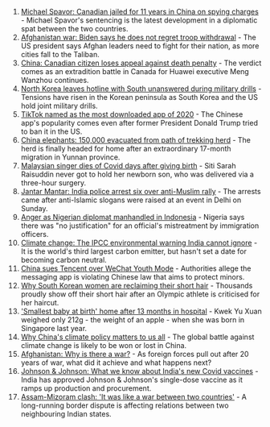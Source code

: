 1. [Michael Spavor: Canadian jailed for 11 years in China on spying charges](https://www.bbc.co.uk/news/world-asia-china-58168587) - Michael Spavor's sentencing is the latest development in a diplomatic spat between the two countries.
2. [Afghanistan war: Biden says he does not regret troop withdrawal](https://www.bbc.co.uk/news/world-asia-58167408) - The US president says Afghan leaders need to fight for their nation, as more cities fall to the Taliban.
3. [China: Canadian citizen loses appeal against death penalty](https://www.bbc.co.uk/news/world-asia-china-58141758) - The verdict comes as an extradition battle in Canada for Huawei executive Meng Wanzhou continues.
4. [North Korea leaves hotline with South unanswered during military drills](https://www.bbc.co.uk/news/world-asia-58162289) - Tensions have risen in the Korean peninsula as South Korea and the US hold joint military drills.
5. [TikTok named as the most downloaded app of 2020](https://www.bbc.co.uk/news/business-58155103) - The Chinese app's popularity comes even after former President Donald Trump tried to ban it in the US.
6. [China elephants: 150,000 evacuated from path of trekking herd](https://www.bbc.co.uk/news/world-asia-china-58156099) - The herd is finally headed for home after an extraordinary 17-month migration in Yunnan province.
7. [Malaysian singer dies of Covid days after giving birth](https://www.bbc.co.uk/news/world-asia-58155203) - Siti Sarah Raisuddin never got to hold her newborn son, who was delivered via a three-hour surgery.
8. [Jantar Mantar: India police arrest six over anti-Muslim rally](https://www.bbc.co.uk/news/world-asia-india-58155301) - The arrests came after anti-Islamic slogans were raised at an event in Delhi on Sunday.
9. [Anger as Nigerian diplomat manhandled in Indonesia](https://www.bbc.co.uk/news/world-africa-58159675) - Nigeria says there was "no justification" for an official's mistreatment by immigration officers.
10. [Climate change: The IPCC environmental warning India cannot ignore](https://www.bbc.co.uk/news/world-asia-india-58155294) - It is the world's third largest carbon emitter, but hasn't set a date for becoming carbon neutral.
11. [China sues Tencent over WeChat Youth Mode](https://www.bbc.co.uk/news/technology-58145808) - Authorities allege the messaging app is violating Chinese law that aims to protect minors.
12. [Why South Korean women are reclaiming their short hair](https://www.bbc.co.uk/news/world-asia-58082355) - Thousands proudly show off their short hair after an Olympic athlete is criticised for her haircut.
13. ['Smallest baby at birth' home after 13 months in hospital](https://www.bbc.co.uk/news/world-asia-58141756) - Kwek Yu Xuan weighed only 212g - the weight of an apple - when she was born in Singapore last year.
14. [Why China's climate policy matters to us all](https://www.bbc.co.uk/news/world-asia-china-57483492) - The global battle against climate change is likely to be won or lost in China.
15. [Afghanistan: Why is there a war?](https://www.bbc.co.uk/news/world-asia-49192495) - As foreign forces pull out after 20 years of war, what did it achieve and what happens next?
16. [Johnson & Johnson: What we know about India's new Covid vaccines](https://www.bbc.co.uk/news/world-asia-india-55748124) - India has approved Johnson & Johnson's single-dose vaccine as it ramps up production and procurement.
17. [Assam-Mizoram clash: 'It was like a war between two countries'](https://www.bbc.co.uk/news/world-asia-india-58066768) - A long-running border dispute is affecting relations between two neighbouring Indian states.
